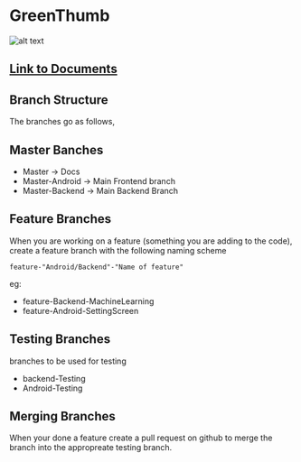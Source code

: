 # GreenThumb

![alt text](https://github.com/AdamCassidy/GreenThumb/blob/master/resources/logo.png)

## [Link to Documents](https://aarone314.github.io/CP317-Project-Green-Thumb/)

## Branch Structure

The branches go as follows,

## Master Banches

* Master -> Docs
* Master-Android -> Main Frontend branch
* Master-Backend -> Main Backend Branch

## Feature Branches

When you are working on a feature (something you are adding to the code), create a feature branch with the following naming scheme

`feature-"Android/Backend"-"Name of feature"`

eg:
 * feature-Backend-MachineLearning
 * feature-Android-SettingScreen
   
## Testing Branches

branches to be used for testing

* backend-Testing
* Android-Testing

## Merging Branches

When your done a feature create a pull request on github to merge the branch into the appropreate testing branch.
